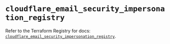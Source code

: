 # `cloudflare_email_security_impersonation_registry`

Refer to the Terraform Registry for docs: [`cloudflare_email_security_impersonation_registry`](https://registry.terraform.io/providers/cloudflare/cloudflare/5.5.0/docs/resources/email_security_impersonation_registry).
